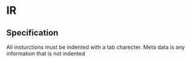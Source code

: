 # IR
## Specification
All insturctions must be indented with a tab charecter.
Meta data is any information that is not indented
